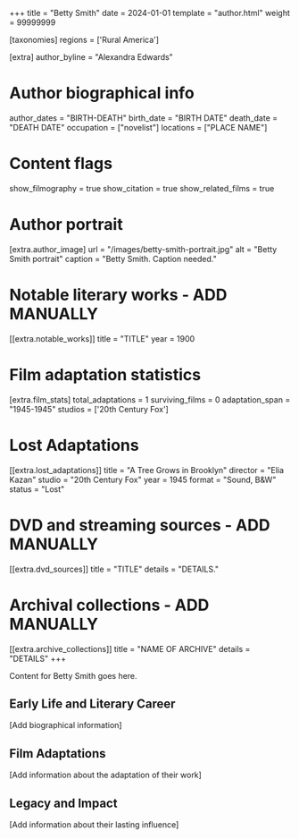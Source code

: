 +++
title = "Betty Smith"
date = 2024-01-01
template = "author.html"
weight = 99999999

[taxonomies]
regions = ['Rural America']

[extra]
author_byline = "Alexandra Edwards"

# Author biographical info
author_dates = "BIRTH-DEATH"
birth_date = "BIRTH DATE"
death_date = "DEATH DATE"
occupation = ["novelist"]
locations = ["PLACE NAME"]

# Content flags
show_filmography = true
show_citation = true
show_related_films = true

# Author portrait
[extra.author_image]
url = "/images/betty-smith-portrait.jpg"
alt = "Betty Smith portrait"
caption = "Betty Smith. Caption needed."

# Notable literary works - ADD MANUALLY
[[extra.notable_works]]
title = "TITLE"
year = 1900

# Film adaptation statistics
[extra.film_stats]
total_adaptations = 1
surviving_films = 0
adaptation_span = "1945-1945"
studios = ['20th Century Fox']
# Lost Adaptations
[[extra.lost_adaptations]]
title = "A Tree Grows in Brooklyn"
director = "Elia Kazan"
studio = "20th Century Fox"
year = 1945
format = "Sound, B&W"
status = "Lost"


# DVD and streaming sources - ADD MANUALLY
[[extra.dvd_sources]]
title = "TITLE"
details = "DETAILS."

# Archival collections - ADD MANUALLY
[[extra.archive_collections]]
title = "NAME OF ARCHIVE"
details = "DETAILS"
+++

Content for Betty Smith goes here. 

## Early Life and Literary Career

[Add biographical information]

## Film Adaptations

[Add information about the adaptation of their work]

## Legacy and Impact

[Add information about their lasting influence]
